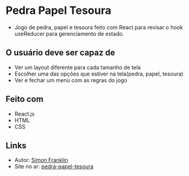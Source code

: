 # Pedra Papel Tesoura

- Jogo de pedra, papel e tesoura feito com React para revisar o hook useReducer para gerenciamento de estado.

## O usuário deve ser capaz de

- Ver um layout diferente para cada tamanho de tela
- Escolher uma das opções que estiver na tela(pedra, papel, tesoura)
- Ver e fechar um menu com as regras do jogo

## Feito com

- React.js
- HTML
- CSS

## Links

- Autor: [Simon Franklin](https://github.com/simonfranklin1)
- Site no ar: [pedra-papel-tesoura](https://pedra-papel-tesoura-rosy.vercel.app/)
